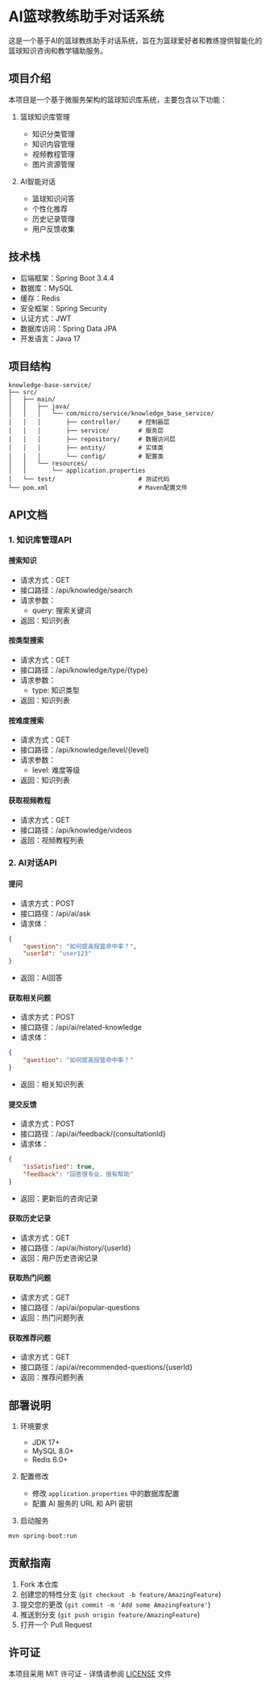 # AI篮球教练助手对话系统

这是一个基于AI的篮球教练助手对话系统，旨在为篮球爱好者和教练提供智能化的篮球知识咨询和教学辅助服务。

## 项目介绍

本项目是一个基于微服务架构的篮球知识库系统，主要包含以下功能：

1. 篮球知识库管理
   - 知识分类管理
   - 知识内容管理
   - 视频教程管理
   - 图片资源管理

2. AI智能对话
   - 篮球知识问答
   - 个性化推荐
   - 历史记录管理
   - 用户反馈收集

## 技术栈

- 后端框架：Spring Boot 3.4.4
- 数据库：MySQL
- 缓存：Redis
- 安全框架：Spring Security
- 认证方式：JWT
- 数据库访问：Spring Data JPA
- 开发语言：Java 17

## 项目结构

```
knowledge-base-service/
├── src/
│   ├── main/
│   │   ├── java/
│   │   │   └── com/micro/service/knowledge_base_service/
│   │   │       ├── controller/     # 控制器层
│   │   │       ├── service/        # 服务层
│   │   │       ├── repository/     # 数据访问层
│   │   │       ├── entity/         # 实体类
│   │   │       └── config/         # 配置类
│   │   └── resources/
│   │       └── application.properties
│   └── test/                       # 测试代码
└── pom.xml                         # Maven配置文件
```

## API文档

### 1. 知识库管理API

#### 搜索知识
- 请求方式：GET
- 接口路径：/api/knowledge/search
- 请求参数：
  - query: 搜索关键词
- 返回：知识列表

#### 按类型搜索
- 请求方式：GET
- 接口路径：/api/knowledge/type/{type}
- 请求参数：
  - type: 知识类型
- 返回：知识列表

#### 按难度搜索
- 请求方式：GET
- 接口路径：/api/knowledge/level/{level}
- 请求参数：
  - level: 难度等级
- 返回：知识列表

#### 获取视频教程
- 请求方式：GET
- 接口路径：/api/knowledge/videos
- 返回：视频教程列表

### 2. AI对话API

#### 提问
- 请求方式：POST
- 接口路径：/api/ai/ask
- 请求体：
```json
{
    "question": "如何提高投篮命中率？",
    "userId": "user123"
}
```
- 返回：AI回答

#### 获取相关问题
- 请求方式：POST
- 接口路径：/api/ai/related-knowledge
- 请求体：
```json
{
    "question": "如何提高投篮命中率？"
}
```
- 返回：相关知识列表

#### 提交反馈
- 请求方式：POST
- 接口路径：/api/ai/feedback/{consultationId}
- 请求体：
```json
{
    "isSatisfied": true,
    "feedback": "回答很专业，很有帮助"
}
```
- 返回：更新后的咨询记录

#### 获取历史记录
- 请求方式：GET
- 接口路径：/api/ai/history/{userId}
- 返回：用户历史咨询记录

#### 获取热门问题
- 请求方式：GET
- 接口路径：/api/ai/popular-questions
- 返回：热门问题列表

#### 获取推荐问题
- 请求方式：GET
- 接口路径：/api/ai/recommended-questions/{userId}
- 返回：推荐问题列表

## 部署说明

1. 环境要求
   - JDK 17+
   - MySQL 8.0+
   - Redis 6.0+

2. 配置修改
   - 修改 `application.properties` 中的数据库配置
   - 配置 AI 服务的 URL 和 API 密钥

3. 启动服务
```bash
mvn spring-boot:run
```


## 贡献指南

1. Fork 本仓库
2. 创建您的特性分支 (`git checkout -b feature/AmazingFeature`)
3. 提交您的更改 (`git commit -m 'Add some AmazingFeature'`)
4. 推送到分支 (`git push origin feature/AmazingFeature`)
5. 打开一个 Pull Request

## 许可证

本项目采用 MIT 许可证 - 详情请参阅 [LICENSE](LICENSE) 文件
